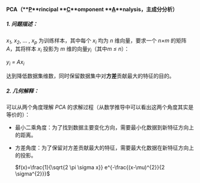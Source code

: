 #### PCA（**<u>P</u>**rincipal **<u>C</u>**omponent **<u>A</u>**nalysis，主成分分析）

##### 1. 问题描述：

*x<sub>1</sub>*, *x<sub>2</sub>*, ... , *x<sub>p</sub>* 为训练样本，其中每个 *x<sub>i</sub>* 均为 *n* 维向量，要求一个 *n×m* 的矩阵 *A*，其将样本 *x<sub>i</sub>* 投影为 *m* 维的向量*y<sub>i</sub>*（其中*m ≤ n*）：

*y<sub>i</sub> = Ax<sub>i</sub>*

达到降低数据集维数，同时保留数据集中对**方差**贡献最大的特征的目的。

##### 2. 几何解释：

可以从两个角度理解 *PCA* 的求解过程（从数学推导中可以看出这两个角度其实是等价的）：

* 最小二乘角度：为了找到数据主要变化方向，需要最小化数据到新特征方向上的距离。

* 方差角度：为了保留对方差贡献最大的特征，需要最大化数据在新特征方向上的投影。

  $f(x)=\frac{1}{\sqrt{2 \pi \sigma x}} e^{-\frac{(x-\mu)^{2}}{2 \sigma^{2}}}$

  


